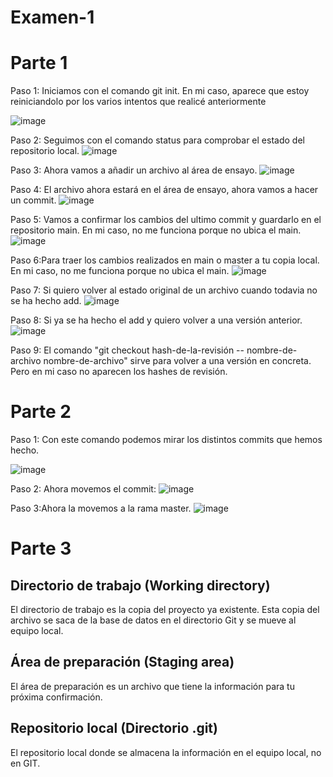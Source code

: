 # Examen-1

<H1> Parte 1 </H1>
Paso 1: Iniciamos con el comando git init. En mi caso, aparece que estoy reiniciandolo por los varios intentos que realicé anteriormente

![image](https://user-images.githubusercontent.com/114684233/205116521-2dbc358e-4bf0-4017-8f28-98359f5f07fe.png)


Paso 2: Seguimos con el comando status para comprobar el estado del repositorio local.
![image](https://user-images.githubusercontent.com/114684233/205108438-13e0f1b5-4b31-4831-8007-3c7edba323e8.png)

Paso 3: Ahora vamos a añadir un archivo al área de ensayo.
![image](https://user-images.githubusercontent.com/114684233/205109423-bb78d37a-d31d-4141-926a-c3c67cfd7056.png)

Paso 4: El archivo ahora estará en el área de ensayo, ahora vamos a hacer un commit.
![image](https://user-images.githubusercontent.com/114684233/205110342-16c84bf5-13cb-46a9-beff-f1d6669c1269.png)

Paso 5: Vamos a confirmar los cambios del ultimo commit y guardarlo en el repositorio main. En mi caso, no me funciona porque no ubica el main.
![image](https://user-images.githubusercontent.com/114684233/205117932-5bd02d1a-0ae5-4f53-a578-42783bc84042.png)

Paso 6:Para traer los cambios realizados en main o master a tu copia local. En mi caso, no me funciona porque no ubica el main.
![image](https://user-images.githubusercontent.com/114684233/205118349-090414e3-7d26-4ae7-b613-1f5a0d335647.png)

Paso 7: Si quiero volver al estado original de un archivo cuando todavia no se ha hecho add.
![image](https://user-images.githubusercontent.com/114684233/205116123-069845c4-28e7-4db4-a752-760a56e2ef02.png)

Paso 8: Si ya se ha hecho el add y quiero volver a una versión anterior.
![image](https://user-images.githubusercontent.com/114684233/205115750-306853f4-c0e6-41b0-a111-c14bf21d5e45.png)

Paso 9: El comando "git checkout hash-de-la-revisión -- nombre-de-archivo nombre-de-archivo" sirve para volver a una versión en concreta. Pero en mi caso no aparecen los hashes de revisión.


<H1> Parte 2 </H1>
Paso 1: Con este comando podemos mirar los distintos commits que hemos hecho.

![image](https://user-images.githubusercontent.com/114684233/205121738-f2277d7f-adae-4a00-8b40-5e6ee13b5ae2.png)

Paso 2: Ahora movemos el commit:
![image](https://user-images.githubusercontent.com/114684233/205122218-068d9d8d-decf-4587-aa17-90d130fb1a8d.png)

Paso 3:Ahora la movemos a la rama master.
![image](https://user-images.githubusercontent.com/114684233/205122434-cb540ae3-c794-497f-a2a3-eebbd0f6537f.png)


<H1> Parte 3 </H1>
<H2>Directorio de trabajo (Working directory)</H2>
El directorio de trabajo es la copia del proyecto ya existente. Esta copia del archivo se saca de la base de datos en el directorio Git y se mueve al equipo local.
<H2>Área de preparación (Staging area)</H2>
El área de preparación es un archivo que tiene la información para tu próxima confirmación.
<H2>Repositorio local (Directorio .git)</H2>
El repositorio local donde se almacena la información en el equipo local, no en GIT.
